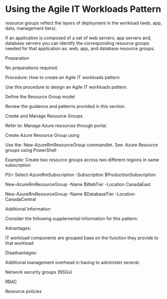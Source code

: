 # Using the Agile IT Workloads Pattern 



resource groups reflect the layers of deployment in the workload (web, app, data, management tiers).   


 


If an application is composed of a set of web servers, app servers and, database servers you can identify the corresponding resource groups 
needed for that application as: web, app, and database resource groups. 


 


 


Preparation  


No preparations required.  


 


 


 


Procedure: How to create an Agile IT workloads pattern  


  


Use this procedure to design an Agile IT workloads pattern.  


 

Define the Resource Group model 



Review the guidance and patterns provided in this section. 


 

Create and Manage Resource Groups 



Refer to:  Manage Azure resources through portal. 


 

Create Azure Resource Group using 



Use the: New-AzureRmResourceGroup commandlet. See:   Azure Resource groups using PowerShell 


 


Example: Create two resource groups across two different regions in same subscription 


 


PS> Select-AzureRmSubscription -Subscription $ProductionSubscription 


New-AzureRmResourceGroup -Name $WebTier -Location CanadaEast 


New-AzureRmResourceGroup -Name $DatabaseTier -Location CanadaCentral 


 


 


 


Additional Information 


Consider the following supplemental information for this pattern:  


 


Advantages: 


IT workload components are grouped base on the function they provide to that workload 


 


 


Disadvantages: 


Additional management overhead in having to administer several: 

Network security groups (NSGs) 


RBAC 


Resource policies 



 


 


 

<Insert figure>

 
